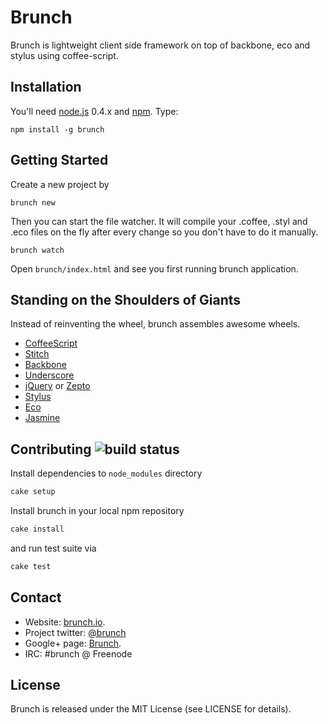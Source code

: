 # Brunch
Brunch is lightweight client side framework on top of backbone, eco and
stylus using coffee-script.

## Installation
You'll need [node.js](http://nodejs.org/) 0.4.x and [npm](http://npmjs.org/).
Type:

    npm install -g brunch

## Getting Started
Create a new project by
 
    brunch new
 
Then you can start the file watcher. It will compile your .coffee, .styl and
.eco files on the fly after every change so you don't have to do it manually.
 
    brunch watch
 
Open `brunch/index.html` and see you first running brunch application.

## Standing on the Shoulders of Giants
Instead of reinventing the wheel, brunch assembles awesome wheels.

- [CoffeeScript](http://jashkenas.github.com/coffee-script/)
- [Stitch](https://github.com/sstephenson/stitch)
- [Backbone](http://documentcloud.github.com/backbone/)
- [Underscore](http://documentcloud.github.com/underscore/)
- [jQuery](http://jquery.com/) or [Zepto](http://zeptojs.com/)
- [Stylus](https://github.com/LearnBoost/stylus)
- [Eco](https://github.com/sstephenson/eco)
- [Jasmine](http://pivotal.github.com/jasmine/)

## Contributing ![build status](https://secure.travis-ci.org/brunch/brunch.png?branch=master)
Install dependencies to `node_modules` directory

```bash
cake setup
```

Install brunch in your local npm repository

```bash
cake install
```

and run test suite via

```bash
cake test
```

## Contact
- Website: [brunch.io](http://brunch.io).
- Project twitter: [@brunch](http://twitter.com/brunch)
- Google+ page: [Brunch](https://plus.google.com/103222632910810384455).
- IRC: #brunch @ Freenode

## License
Brunch is released under the MIT License (see LICENSE for details).
